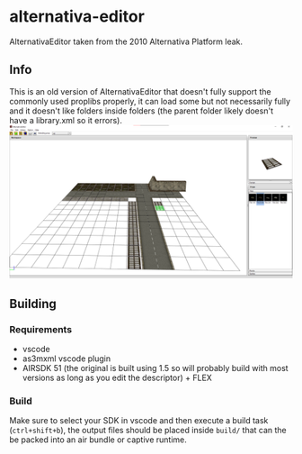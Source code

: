 # alternativa-editor
AlternativaEditor taken from the 2010 Alternativa Platform leak.

## Info
This is an old version of AlternativaEditor that doesn't fully support the commonly used proplibs properly, it can load some but not necessarily fully and it doesn't like folders inside folders (the parent folder likely doesn't have a library.xml so it errors).
![Example of the AlternativaEditor being used](./doc/images/editorDemo.png)

## Building
### Requirements
- vscode
- as3mxml vscode plugin
- AIRSDK 51 (the original is built using 1.5 so will probably build with most versions as long as you edit the descriptor) + FLEX
### Build
Make sure to select your SDK in vscode and then execute a build task (`ctrl+shift+b`), the output files should be placed inside `build/` that can the be packed into an air bundle or captive runtime.
